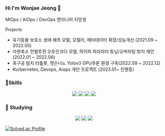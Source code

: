 ### Hi I'm Wonjae Jeong 👋
MlOps / AiOps / DevOps 엔지니어 지망생

Projects
- 유기동물 보호소 생애 예측 모델, 모델러, 메타데이터 확장/성능개선 (2021.09 ~ 2022.05)
- 차원축소 컨벌루젼 오토인코더 모델, 하이퍼 파라미터 튜닝/오버피팅 방지 제안 (2022.01 ~ 2022.06)
- 축구공 탐지 터틀봇, 젯슨나노 Yolov3 GPU추론 환경 구축(2022.09 ~ 2022.12)
- Kurbernetes, Devops, Aiops 개인 프로젝트 (2023.01~ 진행중)

###  :muscle:Skills
<p align ="center">
<img src="https://img.shields.io/badge/python-3776AB?style=flat-square&logo=python&logoColor=white" />
<img src="https://img.shields.io/badge/C-A8B9CC?style=flat-square&logo=C&logoColor=white" />
<img src="https://img.shields.io/badge/C++-00599C?style=flat-square&logo=C++&logoColor=white" />
<img src="https://img.shields.io/badge/MySQL-4479A1?style=flat-square&logo=MySQL&logoColor=white" />

### :seedling: Studying
<p align ="center">
<img src="https://img.shields.io/badge/Kubernetes-326CE5?style=flat-square&logo=Kubernetes&logoColor=white" />
<img src="https://img.shields.io/badge/AWS-232F3E?style=flat-square&logo=AWS&logoColor=white" />
<img src="https://img.shields.io/badge/Docker-2496ED?style=flat-square&logo=Docker&logoColor=white" />



[![Solved.ac Profile](http://mazassumnida.wtf/api/v2/generate_badge?boj=berlaemrtls)](https://solved.ac/berlaemrtls/)

  
  
<!--
배지 만드는 법 : https://eunhee-programming.tistory.com/239
-->

  
